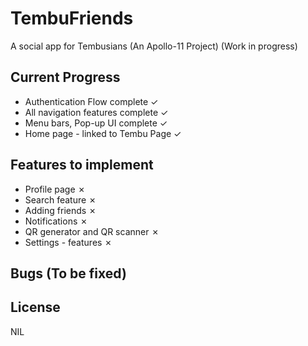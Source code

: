 # TembuFriends

A social app for Tembusians (An Apollo-11 Project)
(Work in progress)

## Current Progress

-   Authentication Flow complete ✓
-   All navigation features complete ✓
-   Menu bars, Pop-up UI complete ✓
-   Home page - linked to Tembu Page ✓

## Features to implement

-   Profile page ✗
-   Search feature ✗
-   Adding friends ✗
-   Notifications ✗
-   QR generator and QR scanner ✗
-   Settings - features ✗

## Bugs (To be fixed)

## License

NIL
